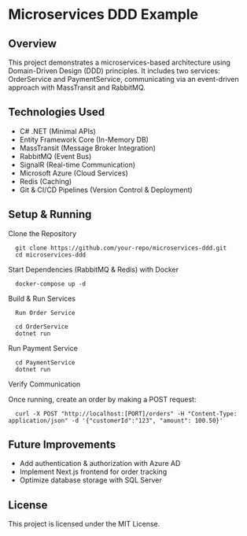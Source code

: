 # Microservices DDD Example

## Overview

This project demonstrates a microservices-based architecture using Domain-Driven Design (DDD) principles. It includes two services: OrderService and PaymentService, communicating via an event-driven approach with MassTransit and RabbitMQ.

##  Technologies Used

- C# .NET (Minimal APIs)
- Entity Framework Core (In-Memory DB)
- MassTransit (Message Broker Integration)
- RabbitMQ (Event Bus)
- SignalR (Real-time Communication)
- Microsoft Azure (Cloud Services)
- Redis (Caching)
- Git & CI/CD Pipelines (Version Control & Deployment)


## Setup & Running

Clone the Repository

      git clone https://github.com/your-repo/microservices-ddd.git
      cd microservices-ddd

Start Dependencies (RabbitMQ & Redis) with Docker

      docker-compose up -d

Build & Run Services

      Run Order Service

      cd OrderService
      dotnet run

Run Payment Service

      cd PaymentService
      dotnet run

Verify Communication

Once running, create an order by making a POST request:

      curl -X POST "http://localhost:[PORT]/orders" -H "Content-Type: application/json" -d '{"customerId":"123", "amount": 100.50}'


## Future Improvements

- Add authentication & authorization with Azure AD
- Implement Next.js frontend for order tracking
- Optimize database storage with SQL Server


## License

This project is licensed under the MIT License.

